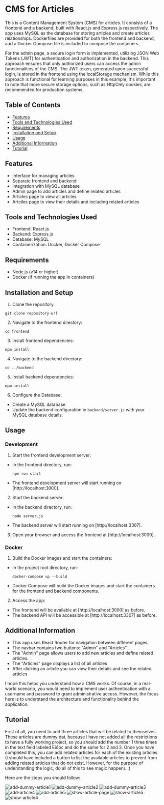# CMS for Articles

This is a Content Management System (CMS) for articles. It consists of a frontend and a backend, built with React.js and Express.js respectively. The app uses MySQL as the database for storing articles and create articles relationships. Dockerfiles are provided for both the frontend and backend, and a Docker Compose file is included to compose the containers.

For the admin page, a secure login form is implemented, utilizing JSON Web Tokens (JWT) for authentication and authorization in the backend. This approach ensures that only authorized users can access the admin functionalities of the CMS. The JWT token, generated upon successful login, is stored in the frontend using the localStorage mechanism. While this approach is functional for learning purposes in this example, it's important to note that more secure storage options, such as HttpOnly cookies, are recommended for production systems.

## Table of Contents

- [Features](#features)
- [Tools and Technologies Used](#tools-and-technologies-used)
- [Requirements](#requirements)
- [Installation and Setup](#installation-and-setup)
- [Usage](#usage)
- [Additional Information](#additional-information)
- [Tutorial](#tutorial)


## Features

- Interface for managing articles
- Separate frontend and backend
- Integration with MySQL database
- Admin page to add articles and define related articles
- Articles page to view all articles
- Artciles page to view their details and including related articles

## Tools and Technologies Used

- Frontend: React.js
- Backend: Express.js
- Database: MySQL
- Containerization: Docker, Docker Compose

## Requirements

- Node.js (v14 or higher)
- Docker (if running the app in containers)

## Installation and Setup

1. Clone the repository:

```git clone repository-url```

2. Navigate to the frontend directory:

```cd frontend```

3. Install frontend dependencies:

```npm install```

4. Navigate to the backend directory:

```cd ../backend```

5. Install backend dependencies:

```npm install```

6. Configure the Database:

- Create a MySQL database.
- Update the backend configuration in `backend/server.js` with your MySQL database details.

## Usage

### Development

1. Start the frontend development server:
- In the frontend directory, run:

  ```npm run start```

- The frontend development server will start running on [http://localhost:3000].

2. Start the backend server:
- In the backend directory, run:

  ```node server.js```

- The backend server will start running on [http://localhost:3307].

3. Open your browser and access the frontend at [http://localhost:3000].

### Docker

1. Build the Docker images and start the containers:
- In the project root directory, run:

  ```docker-compose up --build```

- Docker Compose will build the Docker images and start the containers for the frontend and backend components.

2. Access the app:
- The frontend will be available at [http://localhost:3000] as before.
- The backend API will be accessible at [http://localhost:3307] as before.

## Additional Information

- This app uses React Router for navigation between different pages.
- The navbar contains two buttons: "Admin" and "Articles".
- The "Admin" page allows users to add new articles and define related articles.
- The "Articles" page displays a list of all articles
- After clicking an article you can view their details and see the related articles

I hope this helps you understand how a CMS works. Of course, in a real-world scenario, you would need to implement user authentication with a username and password to grant administrative access. However, the focus here is to understand the architecture and functionality behind the application.

## Tutorial

First of all, you need to add three articles that will be related to themselves. These articles are dummy dat, because I have not added all the restrictions to have a fully working project, so you should add the number 1 three times in the text field labeled Είδος and do the same for 2 and 3. Once you have completed this, you can add related articles for each of the existing articles. 
(I should have included a button to list the available articles to prevent from adding related articles that do not exist. However, for the purpose of understanding the logic, do all of this to see magic happen). ;)

Here are the steps you should follow:

![add-dummy-article1](./images/image1.jpg)
![add-dummy-article2](./images/image2.jpg)
![add-dummy-article3](./images/image3.jpg)
![add-article4](./images/image4.jpg)
![add-article5](./images/image5.jpg)
![show-article-page](./images/image6.jpg)
![show-article5](./images/image7.jpg)
![show-article4](./images/image8.jpg)